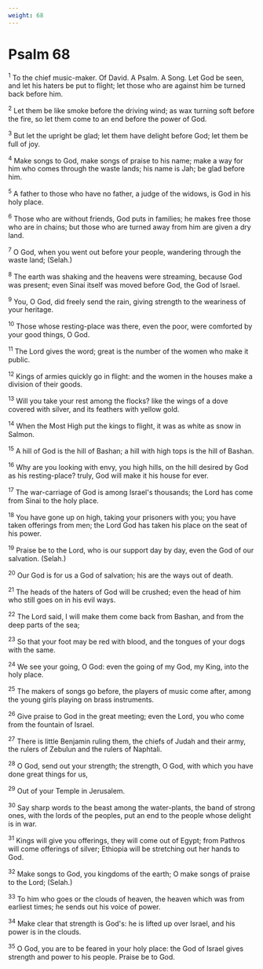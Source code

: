 ```yaml
---
weight: 68
---
```


# Psalm 68

<sup>1</sup> To the chief music-maker. Of David. A Psalm. A Song. Let God be seen, and let his haters be put to flight; let those who are against him be turned back before him. 

<sup>2</sup> Let them be like smoke before the driving wind; as wax turning soft before the fire, so let them come to an end before the power of God. 

<sup>3</sup> But let the upright be glad; let them have delight before God; let them be full of joy. 

<sup>4</sup> Make songs to God, make songs of praise to his name; make a way for him who comes through the waste lands; his name is Jah; be glad before him. 

<sup>5</sup> A father to those who have no father, a judge of the widows, is God in his holy place. 

<sup>6</sup> Those who are without friends, God puts in families; he makes free those who are in chains; but those who are turned away from him are given a dry land. 

<sup>7</sup> O God, when you went out before your people, wandering through the waste land; (Selah.) 

<sup>8</sup> The earth was shaking and the heavens were streaming, because God was present; even Sinai itself was moved before God, the God of Israel. 

<sup>9</sup> You, O God, did freely send the rain, giving strength to the weariness of your heritage. 

<sup>10</sup> Those whose resting-place was there, even the poor, were comforted by your good things, O God. 

<sup>11</sup> The Lord gives the word; great is the number of the women who make it public. 

<sup>12</sup> Kings of armies quickly go in flight: and the women in the houses make a division of their goods. 

<sup>13</sup> Will you take your rest among the flocks? like the wings of a dove covered with silver, and its feathers with yellow gold. 

<sup>14</sup> When the Most High put the kings to flight, it was as white as snow in Salmon. 

<sup>15</sup> A hill of God is the hill of Bashan; a hill with high tops is the hill of Bashan. 

<sup>16</sup> Why are you looking with envy, you high hills, on the hill desired by God as his resting-place? truly, God will make it his house for ever. 

<sup>17</sup> The war-carriage of God is among Israel's thousands; the Lord has come from Sinai to the holy place. 

<sup>18</sup> You have gone up on high, taking your prisoners with you; you have taken offerings from men; the Lord God has taken his place on the seat of his power. 

<sup>19</sup> Praise be to the Lord, who is our support day by day, even the God of our salvation. (Selah.) 

<sup>20</sup> Our God is for us a God of salvation; his are the ways out of death. 

<sup>21</sup> The heads of the haters of God will be crushed; even the head of him who still goes on in his evil ways. 

<sup>22</sup> The Lord said, I will make them come back from Bashan, and from the deep parts of the sea; 

<sup>23</sup> So that your foot may be red with blood, and the tongues of your dogs with the same. 

<sup>24</sup> We see your going, O God: even the going of my God, my King, into the holy place. 

<sup>25</sup> The makers of songs go before, the players of music come after, among the young girls playing on brass instruments. 

<sup>26</sup> Give praise to God in the great meeting; even the Lord, you who come from the fountain of Israel. 

<sup>27</sup> There is little Benjamin ruling them, the chiefs of Judah and their army, the rulers of Zebulun and the rulers of Naphtali. 

<sup>28</sup> O God, send out your strength; the strength, O God, with which you have done great things for us, 

<sup>29</sup> Out of your Temple in Jerusalem. 

<sup>30</sup> Say sharp words to the beast among the water-plants, the band of strong ones, with the lords of the peoples, put an end to the people whose delight is in war. 

<sup>31</sup> Kings will give you offerings, they will come out of Egypt; from Pathros will come offerings of silver; Ethiopia will be stretching out her hands to God. 

<sup>32</sup> Make songs to God, you kingdoms of the earth; O make songs of praise to the Lord; (Selah.) 

<sup>33</sup> To him who goes or the clouds of heaven, the heaven which was from earliest times; he sends out his voice of power. 

<sup>34</sup> Make clear that strength is God's: he is lifted up over Israel, and his power is in the clouds. 

<sup>35</sup> O God, you are to be feared in your holy place: the God of Israel gives strength and power to his people. Praise be to God. 


